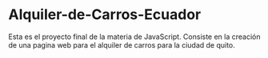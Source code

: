 # Alquiler-de-Carros-Ecuador
Esta es el proyecto final de la materia de JavaScript. Consiste en la creación de una pagina web para el alquiler de carros para la ciudad de quito.
